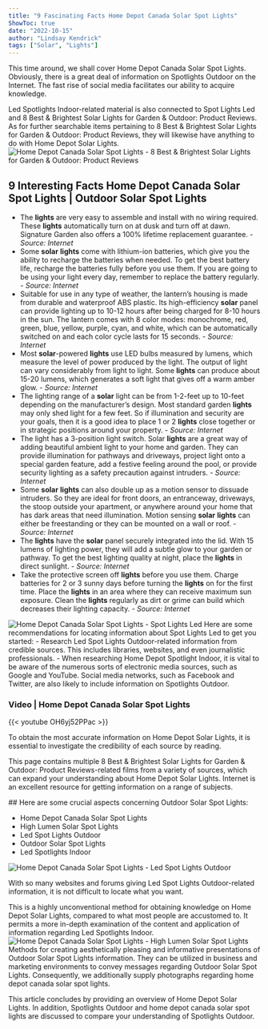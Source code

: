 ```yaml
---
title: "9 Fascinating Facts Home Depot Canada Solar Spot Lights"
ShowToc: true 
date: "2022-10-15"
author: "Lindsay Kendrick" 
tags: ["Solar", "Lights"]
---
```


	
This time around, we shall cover Home Depot Canada Solar Spot Lights. Obviously, there is a great deal of information on Spotlights Outdoor on the Internet. The fast rise of social media facilitates our ability to acquire knowledge.

Led Spotlights Indoor-related material is also connected to Spot Lights Led and 8 Best & Brightest Solar Lights for Garden & Outdoor: Product Reviews. As for further searchable items pertaining to 8 Best & Brightest Solar Lights for Garden & Outdoor: Product Reviews, they will likewise have anything to do with Home Depot Solar Lights.
<img loading="lazy" src="https://s7d2.scene7.com/is/image/homedepotcanada/p_1000854971.jpg?context=bWFzdGVyfGltYWdlc3wzMjU1NDF8aW1hZ2UvanBlZ3xpbWFnZXMvaDY4L2g1ZC8xMzM3OTYyMjk2MTE4Mi5qcGd8NzAwM2Y0N2M2N2Y4YTU1NmM1MmNiNmEyYTBlOTEwNjI3MmViMTEyZDhmYjg4YjBhZDFjYjBjODY0YTcwMTFhMQ?$plpProduct$" onerror="this.onerror=null;this.src='https://blogger.googleusercontent.com/img/a/AVvXsEhe7F7TRXHtjiKvHb5vS7DmnxvpHiDyoYyYvm1nHB3Qp2_w3BnM6A2eq4v7FYxCC9bfZt3a9vIMtAYEKUiaDQbHMg-ViyGmRIj39MLp0bGFfgfYw1Dc9q_H-T0wiTm3l0Uq42dETrN9eC8aGJ9_IORZsxST1AcLR7np1koOfcc7tnHa4S8Mwz_xD9d0=s16000';" alt="Home Depot Canada Solar Spot Lights - 8 Best & Brightest Solar Lights for Garden & Outdoor: Product Reviews" >

## 9 Interesting Facts Home Depot Canada Solar Spot Lights | Outdoor Solar Spot Lights
-   The **lights** are very easy to assemble and install with no wiring required. These **lights** automatically turn on at dusk and turn off at dawn. Signature Garden also offers a 100% lifetime replacement guarantee. - <cite>Source: Internet</cite>
-   Some **solar** **lights** come with lithium-ion batteries, which give you the ability to recharge the batteries when needed. To get the best battery life, recharge the batteries fully before you use them. If you are going to be using your light every day, remember to replace the battery regularly. - <cite>Source: Internet</cite>
-   Suitable for use in any type of weather, the lantern’s housing is made from durable and waterproof ABS plastic. Its high-efficiency **solar** panel can provide lighting up to 10-12 hours after being charged for 8-10 hours in the sun. The lantern comes with 8 color modes: monochrome, red, green, blue, yellow, purple, cyan, and white, which can be automatically switched on and each color cycle lasts for 15 seconds. - <cite>Source: Internet</cite>
-   Most **solar**-powered **lights** use LED bulbs measured by lumens, which measure the level of power produced by the light. The output of light can vary considerably from light to light. Some **lights** can produce about 15-20 lumens, which generates a soft light that gives off a warm amber glow. - <cite>Source: Internet</cite>
-   The lighting range of a **solar** light can be from 1-2-feet up to 10-feet depending on the manufacturer’s design. Most standard garden **lights** may only shed light for a few feet. So if illumination and security are your goals, then it is a good idea to place 1 or 2 **lights** close together or in strategic positions around your property. - <cite>Source: Internet</cite>
-   The light has a 3-position light switch. Solar **lights** are a great way of adding beautiful ambient light to your home and garden. They can provide illumination for pathways and driveways, project light onto a special garden feature, add a festive feeling around the pool, or provide security lighting as a safety precaution against intruders. - <cite>Source: Internet</cite>
-   Some **solar** **lights** can also double up as a motion sensor to dissuade intruders. So they are ideal for front doors, an entranceway, driveways, the stoop outside your apartment, or anywhere around your home that has dark areas that need illumination. Motion sensing **solar** **lights** can either be freestanding or they can be mounted on a wall or roof. - <cite>Source: Internet</cite>
-   The **lights** have the **solar** panel securely integrated into the lid. With 15 lumens of lighting power, they will add a subtle glow to your garden or pathway. To get the best lighting quality at night, place the **lights** in direct sunlight. - <cite>Source: Internet</cite>
-   Take the protective screen off **lights** before you use them. Charge batteries for 2 or 3 sunny days before turning the **lights** on for the first time. Place the **lights** in an area where they can receive maximum sun exposure. Clean the **lights** regularly as dirt or grime can build which decreases their lighting capacity. - <cite>Source: Internet</cite>


<img loading="lazy" src="https://s7d2.scene7.com/is/image/homedepotcanada/p_1001057774.jpg?$pipGallery$&hei=1000&wid=1000&fmt=jpg&fit=constrain" onerror="this.onerror=null;this.src='https://blogger.googleusercontent.com/img/a/AVvXsEhe7F7TRXHtjiKvHb5vS7DmnxvpHiDyoYyYvm1nHB3Qp2_w3BnM6A2eq4v7FYxCC9bfZt3a9vIMtAYEKUiaDQbHMg-ViyGmRIj39MLp0bGFfgfYw1Dc9q_H-T0wiTm3l0Uq42dETrN9eC8aGJ9_IORZsxST1AcLR7np1koOfcc7tnHa4S8Mwz_xD9d0=s16000';" alt="Home Depot Canada Solar Spot Lights - Spot Lights Led" >
Here are some recommendations for locating information about Spot Lights Led to get you started:
- Research Led Spot Lights Outdoor-related information from credible sources. This includes libraries, websites, and even journalistic professionals.
- When researching Home Depot Spotlight Indoor, it is vital to be aware of the numerous sorts of electronic media sources, such as Google and YouTube. Social media networks, such as Facebook and Twitter, are also likely to include information on Spotlights Outdoor.

### Video | Home Depot Canada Solar Spot Lights
{{< youtube OH6yj52PPac >}} 

To obtain the most accurate information on Home Depot Solar Lights, it is essential to investigate the credibility of each source by reading.

This page contains multiple 8 Best & Brightest Solar Lights for Garden & Outdoor: Product Reviews-related films from a variety of sources, which can expand your understanding about Home Depot Solar Lights. Internet is an excellent resource for getting information on a range of subjects.
<script async="async" data-cfasync="false" src="//normallydemandedalter.com/fe63df3c5408708b15d8dc3d9b206b31/invoke.js"></script>
<div id="container-fe63df3c5408708b15d8dc3d9b206b31"></div>
## Here are some crucial aspects concerning Outdoor Solar Spot Lights:

- Home Depot Canada Solar Spot Lights
- High Lumen Solar Spot Lights
- Led Spot Lights Outdoor
- Outdoor Solar Spot Lights
- Led Spotlights Indoor

 <img loading="lazy" src="http://image.sportsmansguide.com/adimgs/l/1/105733_ts.jpg" onerror="this.onerror=null;this.src='https://blogger.googleusercontent.com/img/a/AVvXsEhe7F7TRXHtjiKvHb5vS7DmnxvpHiDyoYyYvm1nHB3Qp2_w3BnM6A2eq4v7FYxCC9bfZt3a9vIMtAYEKUiaDQbHMg-ViyGmRIj39MLp0bGFfgfYw1Dc9q_H-T0wiTm3l0Uq42dETrN9eC8aGJ9_IORZsxST1AcLR7np1koOfcc7tnHa4S8Mwz_xD9d0=s16000';" alt="Home Depot Canada Solar Spot Lights - Led Spot Lights Outdoor" >

With so many websites and forums giving Led Spot Lights Outdoor-related information, it is not difficult to locate what you want.

This is a highly unconventional method for obtaining knowledge on Home Depot Solar Lights, compared to what most people are accustomed to. It permits a more in-depth examination of the content and application of information regarding Led Spotlights Indoor.
<img loading="lazy" src="https://themprojects.com/wp-content/uploads/2018/05/solar-hanging-lanterns-australia-canada-amazon-firstinresults-intended-for-outdoor-hanging-lanterns-at-amazon.jpg" onerror="this.onerror=null;this.src='https://blogger.googleusercontent.com/img/a/AVvXsEhe7F7TRXHtjiKvHb5vS7DmnxvpHiDyoYyYvm1nHB3Qp2_w3BnM6A2eq4v7FYxCC9bfZt3a9vIMtAYEKUiaDQbHMg-ViyGmRIj39MLp0bGFfgfYw1Dc9q_H-T0wiTm3l0Uq42dETrN9eC8aGJ9_IORZsxST1AcLR7np1koOfcc7tnHa4S8Mwz_xD9d0=s16000';" alt="Home Depot Canada Solar Spot Lights - High Lumen Solar Spot Lights" >
Methods for creating aesthetically pleasing and informative presentations of Outdoor Solar Spot Lights information. They can be utilized in business and marketing environments to convey messages regarding Outdoor Solar Spot Lights. Consequently, we additionally supply photographs regarding home depot canada solar spot lights.

This article concludes by providing an overview of Home Depot Solar Lights. In addition, Spotlights Outdoor and home depot canada solar spot lights are discussed to compare your understanding of Spotlights Outdoor.
	
	

